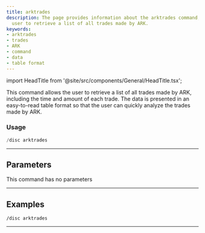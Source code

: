 ```yaml
---
title: arktrades
description: The page provides information about the arktrades command, which allows
  user to retrieve a list of all trades made by ARK.
keywords:
- arktrades
- trades
- ARK
- command
- data
- table format
---
```


import HeadTitle from '@site/src/components/General/HeadTitle.tsx';

<HeadTitle title="arktrades - Discovery - Discord - Reference | OpenBB Bot Docs" />

This command allows the user to retrieve a list of all trades made by ARK, including the time and amount of each trade. The data is presented in an easy-to-read table format so that the user can quickly analyze the trades made by ARK.

### Usage

```python wordwrap
/disc arktrades
```

---

## Parameters

This command has no parameters



---

## Examples

```
/disc arktrades
```
---
